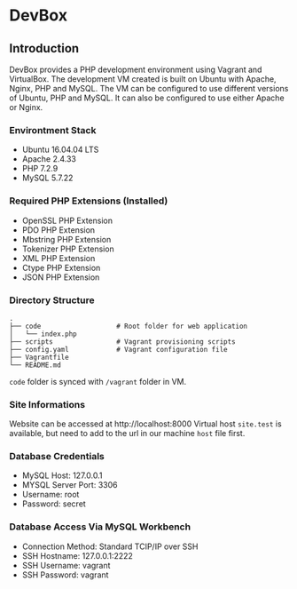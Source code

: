 # DevBox

## Introduction
DevBox provides a PHP development environment using Vagrant and VirtualBox. The development VM created is built on Ubuntu with Apache, Nginx, PHP and MySQL. The VM can be configured to use different versions of Ubuntu, PHP and MySQL. It can also be configured to use either Apache or Nginx.


### Environtment Stack
* Ubuntu 16.04.04 LTS
* Apache 2.4.33
* PHP 7.2.9
* MySQL 5.7.22

### Required PHP Extensions (Installed)
* OpenSSL PHP Extension
* PDO PHP Extension
* Mbstring PHP Extension
* Tokenizer PHP Extension
* XML PHP Extension
* Ctype PHP Extension
* JSON PHP Extension

### Directory Structure
    .
    ├── code                   # Root folder for web application
    │   └── index.php                     
    ├── scripts                # Vagrant provisioning scripts
    ├── config.yaml            # Vagrant configuration file
    ├── Vagrantfile            
    └── README.md

` code ` folder is synced with ` /vagrant ` folder in VM.

### Site Informations
Website can be accessed at http://localhost:8000
Virtual host ` site.test ` is available, but need to add to the url in our machine ` host ` file first.

### Database Credentials
* MySQL Host: 127.0.0.1
* MYSQL Server Port: 3306
* Username: root
* Password: secret

### Database Access Via MySQL Workbench
* Connection Method: Standard TCIP/IP over SSH
* SSH Hostname: 127.0.0.1:2222
* SSH Username: vagrant
* SSH Password: vagrant

